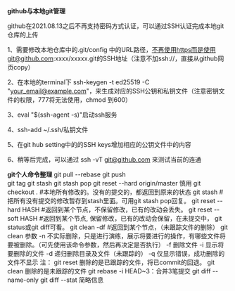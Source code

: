 **github与本地git管理**

github在2021.08.13之后不再支持密码方式认证，可以通过SSH认证完成本地git仓库的上传

1、需要修改本地仓库中的.git/config 中的URL路径，不再使用https而是使用git@github.com:xxxx/xxxxx.git的SSH地址（注意不加ssh://，直接从github网页copy）

2、在本地的terminal下 ssh-keygen -t ed25519 -C "your_email@example.com"，来生成对应的SSH公钥和私钥文件（注意密钥文件的权限，777将无法使用，chmod 到600）

3、eval "$(ssh-agent -s)"启动ssh服务

4、ssh-add ~/.ssh/私钥文件

5、在git hub setting中的的SSH keys增加相应的公钥文件中的内容

6、稍等后完成，可以通过 ssh -vT git@github.com 来测试当前的连通


**git个人命令整理**
git pull --rebase
git push  
git tag
git stash
git stash pop
git reset --hard origin/master 慎用
git checkout . #本地所有修改的。没有的提交的，都返回到原来的状态
git stash #把所有没有提交的修改暂存到stash里面。可用git stash pop回复。
git reset --hard HASH #返回到某个节点，不保留修改，已有的改动会丢失。
git reset --soft HASH #返回到某个节点, 保留修改，已有的改动会保留，在未提交中，
git status或git diff可看。
git clean -df #返回到某个节点，（未跟踪文件的删除）
git clean 参数 -n 不实际删除，只是进行演练，展示将要进行的操作，有哪些文件将要被删除。（可先使用该命令参数，然后再决定是否执行） 
               -f 删除文件 
               -i 显示将要删除的文件 
               -d 递归删除目录及文件（未跟踪的） 
               -q 仅显示错误，成功删除的文件不显示 
               注： git reset 删除的是已跟踪的文件，将已commit的回退。 git clean 删除的是未跟踪的文件
git rebase -i HEAD~3：合并3笔提交
git diff --name-only
git diff --stat 简略信息
